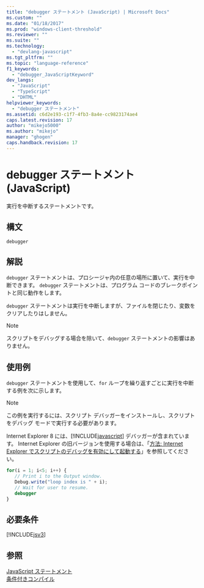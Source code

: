 ```yaml
---
title: "debugger ステートメント (JavaScript) | Microsoft Docs"
ms.custom: ""
ms.date: "01/18/2017"
ms.prod: "windows-client-threshold"
ms.reviewer: ""
ms.suite: ""
ms.technology: 
  - "devlang-javascript"
ms.tgt_pltfrm: ""
ms.topic: "language-reference"
f1_keywords: 
  - "debugger_JavaScriptKeyword"
dev_langs: 
  - "JavaScript"
  - "TypeScript"
  - "DHTML"
helpviewer_keywords: 
  - "debugger ステートメント"
ms.assetid: c6d2e193-c1f7-4fb3-8a4e-cc9823174ae4
caps.latest.revision: 17
author: "mikejo5000"
ms.author: "mikejo"
manager: "ghogen"
caps.handback.revision: 17
---
```

# debugger ステートメント (JavaScript)
実行を中断するステートメントです。  
  
## 構文  
  
```  
debugger  
```  
  
## 解説  
 `debugger` ステートメントは、プロシージャ内の任意の場所に置いて、実行を中断できます。  `debugger` ステートメントは、プログラム コードのブレークポイントと同じ動作をします。  
  
 `debugger` ステートメントは実行を中断しますが、ファイルを閉じたり、変数をクリアしたりはしません。  
  
> [!NOTE]
>  スクリプトをデバッグする場合を除いて、`debugger` ステートメントの影響はありません。  
  
## 使用例  
 `debugger` ステートメントを使用して、`for` ループを繰り返すごとに実行を中断する例を次に示します。  
  
> [!NOTE]
>  この例を実行するには、スクリプト デバッガーをインストールし、スクリプトをデバッグ モードで実行する必要があります。  
>   
>  Internet Explorer 8 には、[!INCLUDE[javascript](../../javascript/includes/javascript-md.md)] デバッガーが含まれています。  Internet Explorer の旧バージョンを使用する場合は、「[方法: Internet Explorer でスクリプトのデバッグを有効にして起動する](http://go.microsoft.com/fwlink/?LinkId=133801)」を参照してください。  
  
```javascript  
for(i = 1; i<5; i++) {  
   // Print i to the Output window.  
   Debug.write("loop index is " + i);  
   // Wait for user to resume.  
   debugger  
}  
```  
  
## 必要条件  
 [!INCLUDE[jsv3](../../javascript/reference/includes/jsv3-md.md)]  
  
## 参照  
 [JavaScript ステートメント](../../javascript/reference/javascript-statements.md)   
 [条件付きコンパイル](../../javascript/advanced/conditional-compilation-javascript.md)